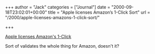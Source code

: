 +++
author = "Jack"
categories = ["Journal"]
date = "2000-09-18T23:02:01+00:00"
title = "Apple licenses Amazon’s 1-Click Sort"
url = "/2000/apple-licenses-amazons-1-click-sort/"

+++

[Apple licenses Amazon's 1-Click][1]

Sort of validates the whole thing for Amazon, doesn't it?

 [1]: http://news.cnet.com/news/0-1007-200-2811079.html?tag=st.ne.1002.thed.ni